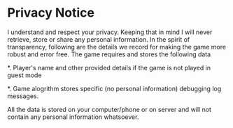 
# Privacy Notice
I understand and respect your privacy. Keeping that in mind I will never retrieve, store or share any personal information. In the spirit of transparency, following are the details we record for making the game more robust and error free.
The game requires and stores the following data

  *. Player's name and other provided details if the game is not played in guest mode
  
  *. Game alogrithm stores specific (no personal information) debugging log messages.

All the data is stored on your computer/phone or on server and will not contain any personal information whatsoever.
